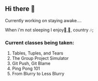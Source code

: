 ## Hi there 👋


Currently working on staying awake....

When i'm not sleeping I enjoy🎣,🍨, country 🎶;

### Current classes being taken:

1) Tables, Tuples, and Tears
2) The Group Project Simulator
3) Git Push, Git Blame
4) Ping Pong 101
5) From Blurry to Less Blurry



<!--
**A-Raber/A-Raber** is a ✨ _special_ ✨ repository because its `README.md` (this file) appears on your GitHub profile.

Here are some ideas to get you started:

- 🔭 I’m currently working on ...
- 🌱 I’m currently learning ...
- 👯 I’m looking to collaborate on ...
- 🤔 I’m looking for help with ...
- 💬 Ask me about ...
- 📫 How to reach me: ...
- 😄 Pronouns: ...
- ⚡ Fun fact: ...
-->
